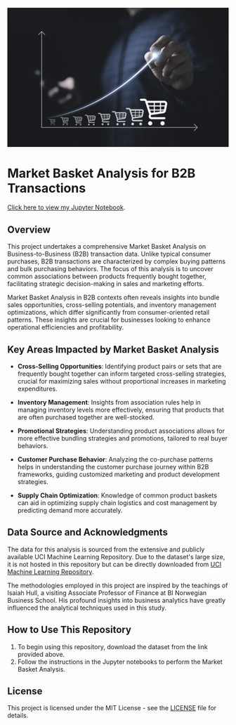 ![Title Image](https://github.com/datadaab/market-basket-analysis/blob/main/growing_shopping_basket.jpg)

# Market Basket Analysis for B2B Transactions

[Click here to view my Jupyter Notebook](https://github.com/datadaab/market-basket-analysis/blob/main/Market_Basket_Analysis.ipynb).

## Overview

This project undertakes a comprehensive Market Basket Analysis on Business-to-Business (B2B) transaction data. Unlike typical consumer purchases, B2B transactions are characterized by complex buying patterns and bulk purchasing behaviors. The focus of this analysis is to uncover common associations between products frequently bought together, facilitating strategic decision-making in sales and marketing efforts.

Market Basket Analysis in B2B contexts often reveals insights into bundle sales opportunities, cross-selling potentials, and inventory management optimizations, which differ significantly from consumer-oriented retail patterns. These insights are crucial for businesses looking to enhance operational efficiencies and profitability.

## Key Areas Impacted by Market Basket Analysis

- **Cross-Selling Opportunities**: Identifying product pairs or sets that are frequently bought together can inform targeted cross-selling strategies, crucial for maximizing sales without proportional increases in marketing expenditures.

- **Inventory Management**: Insights from association rules help in managing inventory levels more effectively, ensuring that products that are often purchased together are well-stocked.

- **Promotional Strategies**: Understanding product associations allows for more effective bundling strategies and promotions, tailored to real buyer behaviors.

- **Customer Purchase Behavior**: Analyzing the co-purchase patterns helps in understanding the customer purchase journey within B2B frameworks, guiding customized marketing and product development strategies.

- **Supply Chain Optimization**: Knowledge of common product baskets can aid in optimizing supply chain logistics and cost management by predicting demand more accurately.

## Data Source and Acknowledgments

The data for this analysis is sourced from the extensive and publicly available UCI Machine Learning Repository. Due to the dataset's large size, it is not hosted in this repository but can be directly downloaded from [UCI Machine Learning Repository](https://archive.ics.uci.edu/ml/datasets/Online+Retail+II).

The methodologies employed in this project are inspired by the teachings of Isaiah Hull, a visiting Associate Professor of Finance at BI Norwegian Business School. His profound insights into business analytics have greatly influenced the analytical techniques used in this study.

## How to Use This Repository

1. To begin using this repository, download the dataset from the link provided above.
2. Follow the instructions in the Jupyter notebooks to perform the Market Basket Analysis.

## License

This project is licensed under the MIT License - see the [LICENSE](LINK_TO_LICENSE) file for details.
